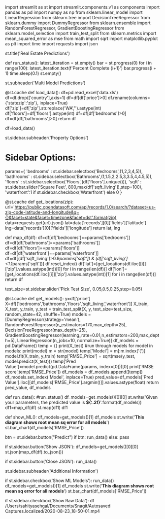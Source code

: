 import streamlit as st
import streamlit.components.v1 as components
import pandas as pd
import numpy as np
from sklearn.linear_model import LinearRegression
from sklearn.tree import DecisionTreeRegressor
from sklearn.dummy import DummyRegressor
from sklearn.ensemble import RandomForestRegressor, GradientBoostingRegressor
from sklearn.model_selection import train_test_split
from sklearn.metrics import mean_squared_error as mse
from math import sqrt
import matplotlib.pyplot as plt
import time
import requests
import json

st.title('Real Estate Predictions')


def run_status():
	latest_iteration = st.empty()
	bar = st.progress(0)
	for i in range(100):
		latest_iteration.text(f'Percent Complete {i+1}')
		bar.progress(i + 1)
		time.sleep(0.1)
		st.empty()

st.subheader('Multi Model Predictions')

@st.cache
def load_data():
	df=pd.read_excel('data.xls')
	df=df.drop(['country'],axis=1)
	df=df[df['price']>0]
	df.rename(columns={'statezip':'zip'}, inplace=True)
	df['zip']=df['zip'].str.replace('WA','').astype(int)
	df['floors']=df['floors'].astype(int)
	df=df[df['bedrooms']>0]
	df=df[df['bathrooms']>0]
	return df

df=load_data()


st.sidebar.subheader('Property Options')
# Sidebar Options:
params={
'bedrooms' : st.sidebar.selectbox('Bedrooms',(1,2,3,4,5)),
'bathrooms' : st.sidebar.selectbox('Bathrooms',(1,1.5,2,2.5,3,3.5,4,4.5,5)),
'floors' : st.sidebar.selectbox('Floors',(df['floors'].unique())),
'sqft' : st.sidebar.slider('Square Feet', 800,max(df['sqft_living']),step=100),
'waterfront':1 if st.sidebar.checkbox('Waterfront') else 0
}

@st.cache
def get_locations(zip):
	url='https://public.opendatasoft.com/api/records/1.0/search/?dataset=us-zip-code-latitude-and-longitude&q={}&facet=state&facet=timezone&facet=dst'.format(zip)
	data=requests.get(url).json()
	lat=data['records'][0]['fields']['latitude']
	lng=data['records'][0]['fields']['longitude']
	return lat, lng

def map_df(df):
	df=df[df['bedrooms']==params['bedrooms']]
	df=df[df['bathrooms']==params['bathrooms']]
	df=df[df['floors']==params['floors']]
	df=df[df['waterfront']==params['waterfront']]
	df=df[(df['sqft_living']>0.9*params['sqft']) & (df['sqft_living']<1.1*params['sqft'])]
	df.reset_index()
	df['lat']=[get_locations(df.iloc[[i]]['zip'].values.astype(int))[0] for i in range(len(df))]
	df['lon']=[get_locations(df.iloc[[i]]['zip'].values.astype(int))[1] for i in range(len(df))]
	return df

test_size=st.sidebar.slider('Pick Test Size', 0.05,0.5,0.25,step=0.05)

@st.cache
def get_models():
	y=df['price']
	X=df[['bedrooms','bathrooms','floors','sqft_living','waterfront']]
	X_train, X_test, y_train, y_test = train_test_split(X, y, test_size=test_size, random_state=42, shuffle=True)
	models = [DummyRegressor(strategy='mean'),
			   RandomForestRegressor(n_estimators=170,max_depth=25),
			   DecisionTreeRegressor(max_depth=25),
			   GradientBoostingRegressor(learning_rate=0.01,n_estimators=200,max_depth=5), 
			   LinearRegression(n_jobs=10, normalize=True)]
	df_models = pd.DataFrame()
	temp = {}
	print(X_test)
	#run through models
	for model in models:
		print(model)
		m = str(model)
		temp['Model'] = m[:m.index('(')]
		model.fit(X_train, y_train)
		temp['RMSE_Price'] = sqrt(mse(y_test, model.predict(X_test)))
		temp['Pred Value']=model.predict(pd.DataFrame(params,  index=[0]))[0]
		print('RMSE score',temp['RMSE_Price'])
		df_models = df_models.append([temp])
	df_models.set_index('Model', inplace=True)
	pred_value=df_models['Pred Value'].iloc[[df_models['RMSE_Price'].argmin()]].values.astype(float)
	return pred_value, df_models

def run_data():
	#run_status()
	df_models=get_models()[0][0]
	st.write('Given your parameters, the predicted value is **${:.2f}**'.format(df_models))
	df1=map_df(df)
	st.map(df1)
	df1

def show_ML():
	df_models=get_models()[1]
	df_models
	st.write('**This diagram shows root mean sq error for all models**')
	st.bar_chart(df_models['RMSE_Price'])

btn = st.sidebar.button("Predict")
if btn:
	run_data()
else:
	pass

if st.sidebar.button('Show JSON'):
	df_models=get_models()[0][0]
	st.json(map_df(df).to_json())

if st.sidebar.button('Close JSON'):
	run_data()

st.sidebar.subheader('Additional Information')

if st.sidebar.checkbox('Show ML Models'):
	run_data()
	df_models=get_models()[1]
	df_models
	st.write('**This diagram shows root mean sq error for all models**')
	st.bar_chart(df_models['RMSE_Price'])

if st.sidebar.checkbox('Show Raw Data'):
	df
/Users/sahityasehgal/Documents/Snagit/Autosaved Captures.localized/2020-08-23_18-50-01.mp4
